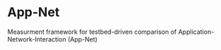 # App-Net

Measurment framework for testbed-driven comparison of Application-Network-Interaction (App-Net)

